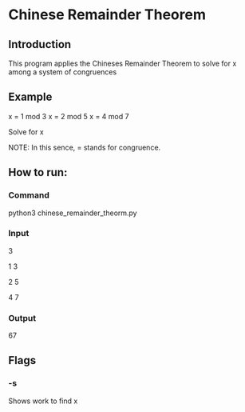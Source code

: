 #  Chinese Remainder Theorem

##  Introduction

This program applies the Chineses Remainder Theorem to solve for x among a system of congruences

##  Example

x = 1 mod 3
x = 2 mod 5
x = 4 mod 7

Solve for x

NOTE: In this sence, = stands for congruence.


##  How to run:

###  Command

python3 chinese_remainder_theorm.py

###  Input

3

1 3

2 5

4 7

###  Output
67

##  Flags

### -s

Shows work to find x